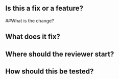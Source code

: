 ## Is this a fix or a feature? 

##What is the change?

## What does it fix?

## Where should the reviewer start?

## How should this be tested?
